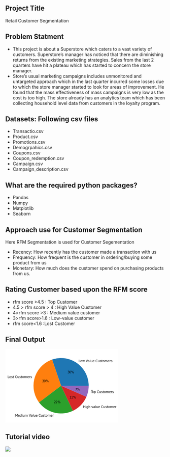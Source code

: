 ## Project Title 
Retail Customer Segmentation

## Problem Statment
* This project  is about a Superstore which caters to a vast variety of customers. Superstore’s manager has noticed that there are diminishing returns from the existing marketing strategies. Sales from the last 2 quarters have hit a plateau which has started to concern the store manager. 
* Store’s usual marketing campaigns includes unmonitored and untargeted approach which in the last quarter incurred some losses due to which the store manager started to look for areas of improvement. He found that the mass effectiveness of mass campaigns is very low as the cost is too high. The store already has an analytics team which has been collecting household level data from customers in the loyalty program.

## Datasets: Following csv files
* Transactio.csv
* Product.csv
* Promotions.csv
* Demogrpahics.csv
* Coupons.csv
* Coupon_redemption.csv
* Campaign.csv
* Campaign_description.csv

## What are the required python packages?
* Pandas
* Numpy
* Matplotlib
* Seaborn

## Approach use for Customer Segmentation
Here RFM Segmentation is used for Customer Segementation
* Recency: How recently has the customer made a transaction with us
* Frequency: How frequent is the customer in ordering/buying some product from us
* Monetary: How much does the customer spend on purchasing products from us.

## Rating Customer based upon the RFM score
* rfm score >4.5 : Top Customer
* 4.5 > rfm score > 4 : High Value Customer
* 4>rfm score >3 : Medium value customer
* 3>rfm score>1.6 : Low-value customer
* rfm score<1.6 :Lost Customer

## Final Output
![clonerepo view](output.png)

## Tutorial video <br/>
[<img src="https://www.phoneworld.com.pk/wp-content/uploads/2020/08/youtube-cover-photo.jpg" width="60%">](https://youtu.be/OJ5RH8YoQgQ)


